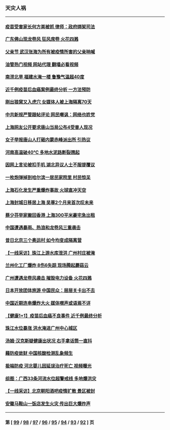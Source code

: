 ### 天灾人祸
---
#### [疫苗受害家长何方美被抓 律师：政府绑架司法](../../pages/ncid280/n13762792.md?06200045) 
#### [广东佛山现龙卷风 狂风席卷 火花四溅](../../pages/ncid280/n13762791.md?06200045) 
#### [父亲节 武汉张海为所有被疫情所害的父亲呐喊](../../pages/ncid280/n13762770.md?06200045) 
#### [油管热门视频 网站代理 翻墙必看视频](http://209.222.30.114:81/youtube.html?06200045)
#### [南涝北旱  福建水淹一楼 鲁豫气温超40度](../../pages/ncid280/n13762711.md?06200045) 
#### [近千例疫苗后血癌案例最终分析 一方法预防](../../pages/ncid280/n13761796.md?06200045) 
#### [刚出狼窝又入虎穴 女媒体人被上海隔离70天](../../pages/ncid280/n13762308.md?06200045) 
#### [中共新规严管跟帖评论 网民嘲讽：网络也姓党](../../pages/ncid280/n13762276.md?06200045) 
#### [上海网友公开要求唐山当局公布4受害人现况](../../pages/ncid280/n13762256.md?06200045) 
#### [女子举报唐山人打砸内蒙赤峰派出所 引热议](../../pages/ncid280/n13762218.md?06200045) 
#### [河南高温破40℃ 多地水泥路断裂翘起](../../pages/ncid280/n13762229.md?06200045) 
#### [因网上言论被扣手机 湖北异议人士不服提覆议](../../pages/ncid280/n13762203.md?06200045) 
#### [一枚炮弹掉到哈尔滨一居民家院里 村民惊呆](../../pages/ncid280/n13762215.md?06200045) 
#### [上海石化发生严重爆炸事故 火球直冲天空](../../pages/ncid280/n13762016.md?06200045) 
#### [上海封城日移居上海 吴尊2个月来首次叹未来](../../pages/ncid280/n13761914.md?06200045) 
#### [蔡少芬举家搬回香港 上海300平米豪宅急出租](../../pages/ncid280/n13761888.md?06200045) 
#### [中国遭遇暴雨、热浪和龙卷风三重袭击](../../pages/ncid280/n13761931.md?06200045) 
#### [昔日北京三个奥运村 如今均变成隔离营](../../pages/ncid280/n13761862.md?06200045) 
#### [【一线采访】珠江上游水库泄洪 广州村庄被淹](../../pages/ncid280/n13761705.md?06200045) 
#### [兰州化工厂爆炸 8伤6失踪 现场腾起蘑菇云](../../pages/ncid280/n13761665.md?06200045) 
#### [广州遭遇龙卷风袭击 摧毁电力设备 火花四溅](../../pages/ncid280/n13761282.md?06200045) 
#### [日本开放团体旅游 中国民众：层层关卡出不去](../../pages/ncid280/n13761104.md?06200045) 
#### [中国近期连串爆炸大火 媒体噤声或语焉不详](../../pages/ncid280/n13760866.md?06200045) 
#### [【健康1+1】疫苗后血癌不良事件 近千例最终分析](../../pages/ncid280/n13760921.md?06200045) 
#### [珠江水位暴涨 洪水淹进广州中心城区](../../pages/ncid280/n13760813.md?06200045) 
#### [汤姆·汉克斯疑健康出状况 右手拿话筒一直抖](../../pages/ncid280/n13760381.md?06200045) 
#### [藉防疫敛财 中国核酸检测乱象频生](../../pages/ncid280/n13760235.md?06200045) 
#### [极端防疫 河北婴儿因延误治疗死亡 视频曝光](../../pages/ncid280/n13760121.md?06200045) 
#### [组图：广西33条河流水位超警戒线 多地爆洪灾](../../pages/ncid280/n13759971.md?06200045) 
#### [【一线采访】北京朝阳酒吧疫情扩散 景区被封](../../pages/ncid280/n13760040.md?06200045) 
#### [安徽马鞍山一饭店发生火灾 传出巨大爆炸声](../../pages/ncid280/n13760006.md?06200045) 

---
#### 第 [ [99](./99.md?06200045) / [98](./98.md?06200045) / [97](./97.md?06200045) / [96](./96.md?06200045) / [95](./95.md?06200045) / [94](./94.md?06200045) / [93](./93.md?06200045) / [92](./92.md?06200045) ] 页
